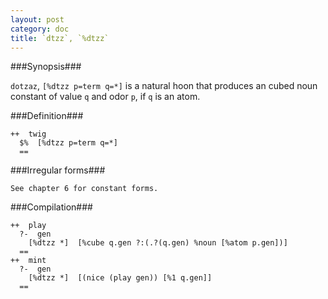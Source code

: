 ```yaml
---
layout: post
category: doc
title: `dtzz`, `%dtzz`
---
```


###Synopsis###

`dotzaz`, `[%dtzz p=term q=*]` is a natural hoon that produces an
cubed noun constant of value `q` and odor `p`, if `q` is an atom.

###Definition###

    ++  twig  
      $%  [%dtzz p=term q=*]
      ==

###Irregular forms###

    See chapter 6 for constant forms.

###Compilation###
    
    ++  play
      ?-  gen
        [%dtzz *]  [%cube q.gen ?:(.?(q.gen) %noun [%atom p.gen])]
      ==
    ++  mint
      ?-  gen
        [%dtzz *]  [(nice (play gen)) [%1 q.gen]]
      ==

